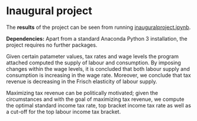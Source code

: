# Inaugural project

The **results** of the project can be seen from running [inauguralproject.ipynb](inauguralproject.ipynb).

**Dependencies:** Apart from a standard Anaconda Python 3 installation, the project requires no further packages.

Given certain patameter values, tax rates and wage levels the program attached computed the supply of labour and consumption. By imposing changes within the wage levels, it is concluded that both labour supply and consumption is increasing in the wage rate. Moreover, we conclude that tax revenue is decreasing in the Frisch elasticity of labour supply. 

Maximizing tax revenue can be politically motivated; given the circumstances and with the goal of maximizing tax revenue, we compute the optimal standard income tax rate, top bracket income tax rate as well as a cut-off for the top labour income tax bracket.

